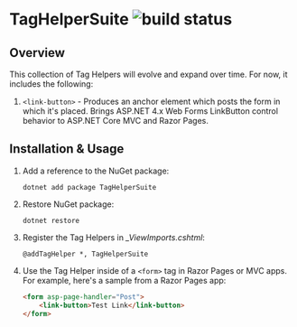 # TagHelperSuite ![build status](https://scottaddie.visualstudio.com/_apis/public/build/definitions/957b8877-2f05-4a7d-960c-12bbdfee0a91/1/badge)

## Overview

This collection of Tag Helpers will evolve and expand over time. For now, it includes the following:
1. `<link-button>` - Produces an anchor element which posts the form in which it's placed. Brings ASP.NET 4.x Web Forms LinkButton control behavior to ASP.NET Core MVC and Razor Pages.

## Installation & Usage

1. Add a reference to the NuGet package:
	```console
	dotnet add package TagHelperSuite
	```

1. Restore NuGet package:
	```console
	dotnet restore
	```

1. Register the Tag Helpers in *_ViewImports.cshtml*:
	```cshtml
	@addTagHelper *, TagHelperSuite
	```

1. Use the Tag Helper inside of a `<form>` tag in Razor Pages or MVC apps. For example, here's a sample from a Razor Pages app:
	```html
	<form asp-page-handler="Post">
		<link-button>Test Link</link-button>
	</form>
	```